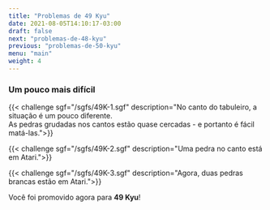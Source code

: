 ```yaml
---
title: "Problemas de 49 Kyu"
date: 2021-08-05T14:10:17-03:00
draft: false
next: "problemas-de-48-kyu"
previous: "problemas-de-50-kyu"
menu: "main"
weight: 4
---
```


### Um pouco mais difícil

{{< challenge sgf="/sgfs/49K-1.sgf" description="No canto do tabuleiro, a situação é um pouco diferente.<br>As pedras grudadas nos cantos estão quase cercadas - e portanto é fácil matá-las.">}} 

{{< challenge sgf="/sgfs/49K-2.sgf" description="Uma pedra no canto está em Atari.">}}

{{< challenge sgf="/sgfs/49K-3.sgf" description="Agora, duas pedras brancas estão em Atari.">}}

Você foi promovido agora para **49 Kyu**!
